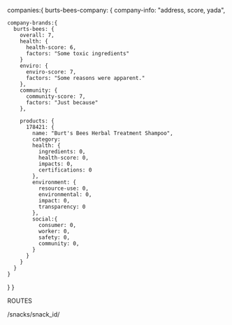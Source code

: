 
companies:{
  burts-bees-company: {
    company-info: "address, score, yada",

    company-brands:{
      burts-bees: {
        overall: 7,
        health: {
          health-score: 6,
          factors: "Some toxic ingredients"
        }
        enviro: {
          enviro-score: 7,
          factors: "Some reasons were apparent."
        },
        community: {
          community-score: 7,
          factors: "Just because"
        },

        products: {
          178421: {
            name: "Burt's Bees Herbal Treatment Shampoo",
            category: 
            health: {
              ingredients: 0,
              health-score: 0,
              impacts: 0,
              certifications: 0
            },
            environment: {
              resource-use: 0,
              environmental: 0,
              impact: 0,
              transparency: 0
            },
            social:{
              consumer: 0,
              worker: 0,
              safety: 0,
              community: 0,
            }
          }
        }
      }
    }
  }
}



ROUTES


/snacks/snack_id/
